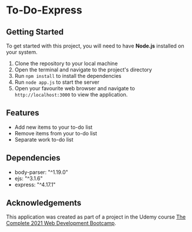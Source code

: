 # To-Do-Express
<h2>Getting Started</h2>

<p>To get started with this project, you will need to have <strong>Node.js</strong> installed on your system.</p>

<ol>
	<li>Clone the repository to your local machine</li>
	<li>Open the terminal and navigate to the project's directory</li>
	<li>Run <code>npm install</code> to install the dependencies</li>
	<li>Run <code>node app.js</code> to start the server</li>
	<li>Open your favourite web browser and navigate to <code>http://localhost:3000</code> to view the application.</li>
</ol>

<h2>Features</h2>

<ul>
	<li>Add new items to your to-do list</li>
	<li>Remove items from your to-do list</li>
	<li>Separate work to-do list</li>
</ul>

<h2>Dependencies</h2>

<ul>
	<li>body-parser: "^1.19.0"</li>
	<li>ejs: "^3.1.6"</li>
	<li>express: "^4.17.1"</li>
</ul>

<h2>Acknowledgements</h2>

<p>This application was created as part of a project in the Udemy course <a href="https://www.udemy.com/course/the-complete-web-development-bootcamp/">The Complete 2021 Web Development Bootcamp</a>.</p>
